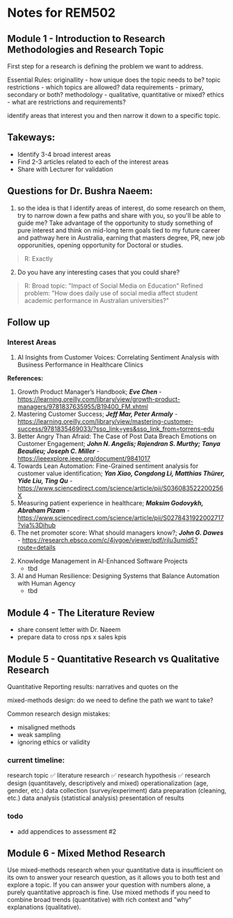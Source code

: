 # Notes for REM502

## Module 1 - Introduction to Research Methodologies and Research Topic

First step for a research is defining the problem we want to address.

Essential Rules:
originallity - how unique does the topic needs to be?
topic restrictions - which topics are allowed?
data requirements - primary, secondary or both?
methodology - qualitative, quantitative or mixed?
ethics - what are restrictions and requirements?

identify areas that interest you and then narrow it down to a specific topic.

## Takeways:
- Identify 3-4 broad interest areas
- Find 2-3 articles related to each of the interest areas
- Share with Lecturer for validation

## Questions for Dr. Bushra Naeem:
1) so the idea is that I identify areas of interest, do some research on them, try to narrow down a few paths and share with you, so you'll be able to guide me?
Take advantage of the opportunity to study something of pure interest and think on mid-long term goals tied to my future career and pathway here in Australia, earning that masters degree, PR, new job opporunities, opening opportunity for Doctoral or studies.
> R: Exactly

2) Do you have any interesting cases that you could share?
> R: Broad topic: "Impact of Social Media on Education"
> Refined problem: "How does daily use of social media affect student academic performance in Australian universities?"

## Follow up
### Interest Areas
1) AI Insights from Customer Voices: Correlating Sentiment Analysis with Business Performance in Healthcare Clinics

**References:**
1. Growth Product Manager’s Handbook; ***Eve Chen*** - https://learning.oreilly.com/library/view/growth-product-managers/9781837635955/B19400_FM.xhtml 
2. Mastering Customer Success; ***Jeff Mar, Peter Armaly*** - https://learning.oreilly.com/library/view/mastering-customer-success/9781835469033/?sso_link=yes&sso_link_from=torrens-edu
3. Better Angry Than Afraid: The Case of Post Data Breach Emotions on Customer Engagement; ***John N. Angelis; Rajendran S. Murthy; Tanya Beaulieu; Joseph C. Miller*** - https://ieeexplore.ieee.org/document/9841017
4. Towards Lean Automation: Fine-Grained sentiment analysis for customer value identification; ***Yan Xiao, Congdong Li, Matthias Thürer, Yide Liu, Ting Qu*** - https://www.sciencedirect.com/science/article/pii/S036083522200256X
5. Measuring patient experience in healthcare; ***Maksim Godovykh, Abraham Pizam*** - https://www.sciencedirect.com/science/article/pii/S0278431922002717?via%3Dihub
6. The net promoter score: What should managers know?; ***John G. Dawes*** - https://research.ebsco.com/c/4jvgoe/viewer/pdf/rjlu3umid5?route=details

2) Knowledge Management in AI-Enhanced Software Projects
    - tbd
3) AI and Human Resilience: Designing Systems that Balance Automation with Human Agency
    - tbd

## Module 4 - The Literature Review

- share consent letter with Dr. Naeem
- prepare data to cross nps x sales kpis

## Module 5 - Quantitative Research vs Qualitative Research

Quantitative 
Reporting results: 
narratives and quotes on the 

mixed-methods design: do we need to define the path we want to take?

Common research design mistakes:
- misaligned methods
- weak sampling
- ignoring ethics or validity

### current timeline:
research topic ✅
literature research ✅
research hypothesis ✅
research design (quantitavely, descriptively and mixed)
operationalization (age, gender, etc.)
data collection (survey/experiment)
data preparation (cleaning, etc.)
data analysis (statistical analysis)
presentation of results

### todo
- add appendices to assessment #2

## Module 6 - Mixed Method Research
Use mixed-methods research when your quantitative data is insufficient on its own to answer your research question, as it allows you to both test and explore a topic. If you can answer your question with numbers alone, a purely quantitative approach is fine. Use mixed methods if you need to combine broad trends (quantitative) with rich context and "why" explanations (qualitative).